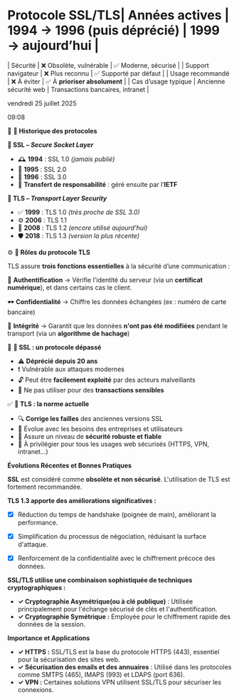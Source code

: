 # Protocole SSL/TLS| Années actives | 1994 → 1996 (puis déprécié) | 1999 → aujourd’hui |
| Sécurité | ❌ Obsolète, vulnérable | ✅ Moderne, sécurisé |
| Support navigateur | ❌ Plus reconnu | ✅ Supporté par défaut |
| Usage recommandé | ❌ À éviter | ✅ À **prioriser absolument** |
| Cas d’usage typique | Ancienne sécurité web | Transactions bancaires, intranet |

vendredi 25 juillet 2025

09:08

📜 **📅 Historique des protocoles**

**🔁 SSL – *Secure Socket Layer***

- 🕰️ **1994** : SSL 1.0 *(jamais publié)*
- 🔁 **1995** : SSL 2.0
- 🔁 **1996** : SSL 3.0
- 📡 **Transfert de responsabilité** : géré ensuite par l’**IETF**

**🔐 TLS – *Transport Layer Security***

- ✅ **1999** : TLS 1.0 *(très proche de SSL 3.0)*
- ⚙️ **2006** : TLS 1.1
- 🚀 **2008** : TLS 1.2 *(encore utilisé aujourd’hui)*
- 🛡️ **2018** : TLS 1.3 *(version la plus récente)*



⚙️ **🎯 Rôles du protocole TLS**

TLS assure **trois fonctions essentielles** à la sécurité d’une communication :

🧾 **Authentification** → Vérifie l'identité du serveur (via un **certificat numérique**), et dans certains cas le client.

🕶️ **Confidentialité** → Chiffre les données échangées (ex : numéro de carte bancaire)

🧬 **Intégrité** → Garantit que les données **n'ont pas été modifiées** pendant le transport (via un **algorithme de hachage**)



📌 **🛑 SSL : un protocole dépassé**

- ⚠️ **Déprécié depuis 20 ans**
- ❗️ Vulnérable aux attaques modernes
- 🔓 Peut être **facilement exploité** par des acteurs malveillants
- 🚫 Ne pas utiliser pour des **transactions sensibles**



✅ **🔐 TLS : la norme actuelle**

- 🔍 **Corrige les failles** des anciennes versions SSL
- 🔄 Évolue avec les besoins des entreprises et utilisateurs
- 🧱 Assure un niveau de **sécurité robuste et fiable**
- 🎯 À privilégier pour tous les usages web sécurisés (HTTPS, VPN, intranet…)

**Évolutions Récentes et Bonnes Pratiques**

**SSL** est considéré comme **obsolète et non sécurisé**. L'utilisation de TLS est fortement recommandée.

**TLS 1.3 apporte des améliorations significatives :**

- [x] Réduction du temps de handshake (poignée de main), améliorant la performance.
- [x] Simplification du processus de négociation, réduisant la surface d'attaque.
- [x] Renforcement de la confidentialité avec le chiffrement précoce des données.



**SSL/TLS utilise une combinaison sophistiquée de techniques cryptographiques :**

- **✓ Cryptographie Asymétrique(ou à clé publique)** : Utilisée principalement pour l'échange sécurisé de clés et l'authentification.
- **✓ Cryptographie Symétrique :** Employée pour le chiffrement rapide des données de la session.



**Importance et Applications**

- **✓ HTTPS :** SSL/TLS est la base du protocole HTTPS (443), essentiel pour la sécurisation des sites web.
- **✓ Sécurisation des emails et des annuaires** : Utilisé dans les protocoles comme SMTPS (465), IMAPS (993) et LDAPS (port 636).
- **✓ VPN :** Certaines solutions VPN utilisent SSL/TLS pour sécuriser les connexions.
